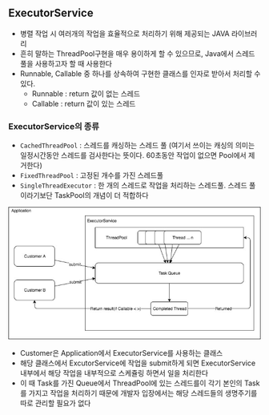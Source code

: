 ## ExecutorService

- 병렬 작업 시 여러개의 작업을 효율적으로 처리하기 위해 제공되는 JAVA 라이브러리
- 흔히 말하는 ThreadPool구현을 매우 용이하게 할 수 있으므로, Java에서 스레드 풀을 사용하고자 할 때 사용한다
- Runnable, Callable 중 하나를 상속하여 구현한 클래스를 인자로 받아서 처리할 수 있다.
  - Runnable : return 값이 없는 스레드
  - Callable : return 값이 있는 스레드



### ExecutorService의 종류

- `CachedThreadPool` : 스레드를 캐싱하는 스레드 풀 (여기서 쓰이는 캐싱의 의미는 일정시간동안 스레드를 검사한다는 뜻이다. 60초동안 작업이 없으면 Pool에서 제거한다)
- `FixedThreadPool` : 고정된 개수를 가진 스레드풀
- `SingleThreadExecutor` : 한 개의 스레드로 작업을 처리하는 스레드풀. 스레드 풀이라기보단 TaskPool의 개념이 더 적합하다



![ExecutorService](./image/14_1.jpg)

- Customer은 Application에서 ExecutorService를 사용하는 클래스
- 해당 클래스에서 ExcutorService에 작업을 submit하게 되면 ExecutorService 내부에서 해당 작업을 내부적으로 스케쥴링 하면서 일을 처리한다
- 이 때 Task를 가진 Queue에서 ThreadPool에 있는 스레드를이 각기 본인의 Task를 가지고 작업을 처리하기 때문에 개발자 입장에서는 해당 스레드들의 생명주기를 따로 관리할 필요가 없다







